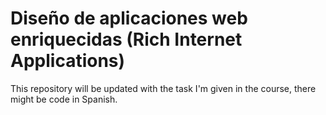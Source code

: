 # Diseño de aplicaciones web enriquecidas (Rich Internet Applications)

This repository will be updated with the task I'm given in the course, there might be code in Spanish.
